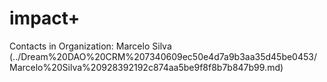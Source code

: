 # impact+

Contacts in Organization: Marcelo Silva  (../Dream%20DAO%20CRM%207340609ec50e4d7a9b3aa35d45be0453/Marcelo%20Silva%20928392192c874aa5be9f8f8b7b847b99.md)
